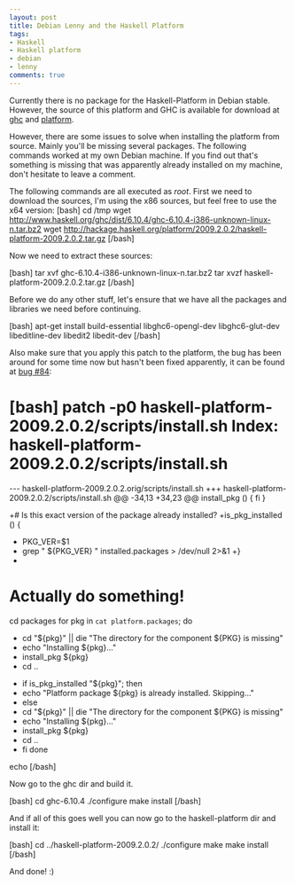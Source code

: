 ```yaml
--- 
layout: post
title: Debian Lenny and the Haskell Platform
tags: 
- Haskell
- Haskell platform
- debian
- lenny
comments: true
---
```

Currently there is no package for the Haskell-Platform in Debian stable. However, the source of this platform and GHC is available for download at <a href="http://www.haskell.org/ghc/">ghc</a> and <a href="http://www.haskell.org/platform">platform</a>.

However, there are some issues to solve when installing the platform from source. Mainly you'll be missing several packages. The following commands worked at my own Debian machine. If you find out that's something is missing that was apparently already installed on my machine, don't hesitate to leave a comment.

The following commands are all executed as <em>root</em>.
First we need to download the sources, I'm using the x86 sources, but feel free to use the x64 version:
[bash]
cd /tmp
wget http://www.haskell.org/ghc/dist/6.10.4/ghc-6.10.4-i386-unknown-linux-n.tar.bz2
wget http://hackage.haskell.org/platform/2009.2.0.2/haskell-platform-2009.2.0.2.tar.gz
[/bash]

Now we need to extract these sources:

[bash]
tar xvf ghc-6.10.4-i386-unknown-linux-n.tar.bz2
tar xvzf haskell-platform-2009.2.0.2.tar.gz
[/bash]

Before we do any other stuff, let's ensure that we have all the packages and libraries we need before continuing.

[bash]
apt-get install build-essential libghc6-opengl-dev libghc6-glut-dev libeditline-dev libedit2 libedit-dev
[/bash]

Also make sure that you apply this patch to the platform, the bug has been around for some time now but hasn't been fixed apparently, it can be found at <a href="http://trac.haskell.org/haskell-platform/ticket/84">bug #84</a>:

[bash]
patch -p0 haskell-platform-2009.2.0.2/scripts/install.sh
Index: haskell-platform-2009.2.0.2/scripts/install.sh
===================================================================
--- haskell-platform-2009.2.0.2.orig/scripts/install.sh
+++ haskell-platform-2009.2.0.2/scripts/install.sh
@@ -34,13 +34,23 @@ install_pkg () {
   fi
 }
 
+# Is this exact version of the package already installed?
+is_pkg_installed () {
+  PKG_VER=$1
+  grep &quot; ${PKG_VER} &quot; installed.packages &gt; /dev/null 2&gt;&amp;1
+}
+
 # Actually do something!
 cd packages
 for pkg in `cat platform.packages`; do
-  cd &quot;${pkg}&quot; || die &quot;The directory for the component ${PKG} is missing&quot;
-  echo &quot;Installing ${pkg}...&quot;
-  install_pkg ${pkg}
-  cd ..
+  if is_pkg_installed &quot;${pkg}&quot;; then
+    echo &quot;Platform package ${pkg} is already installed. Skipping...&quot;
+  else
+    cd &quot;${pkg}&quot; || die &quot;The directory for the component ${PKG} is missing&quot;
+    echo &quot;Installing ${pkg}...&quot;
+    install_pkg ${pkg}
+    cd ..
+  fi
 done
 
 echo
[/bash]

Now go to the ghc dir and build it.

[bash]
cd ghc-6.10.4
./configure
make install
[/bash]

And if all of this goes well you can now go to the haskell-platform dir and install it:

[bash]
cd ../haskell-platform-2009.2.0.2/
./configure
make
make install
[/bash]

And done! :)
